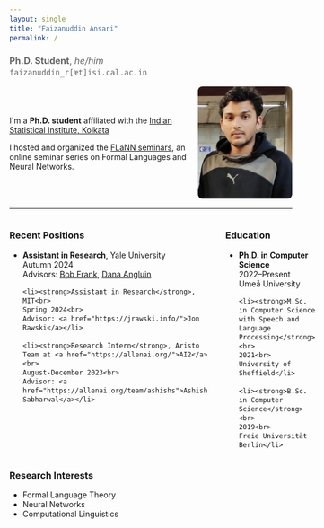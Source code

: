 ```yaml
---
layout: single
title: "Faizanuddin Ansari"
permalink: /
---
```


<p style="font-size: 1rem; color: #666; margin-top: -0.5rem;">
  <strong>Ph.D. Student</strong>, <em>he/him</em><br>
  <code>faizanuddin_r[æt]isi.cal.ac.in</code>
</p>

<div style="display:flex;align-items:center;justify-content:space-between;">
  <div style="flex:2;">
    <p>I'm a <strong>Ph.D. student</strong> affiliated with the <a href="https://www.isical.ac.in/">Indian Statistical Institute, Kolkata</a> </p>
    <p>I hosted and organized the <a href="https://flann.super.site/">FLaNN seminars</a>, an online seminar series on Formal Languages and Neural Networks.</p>
  </div>

  <div style="flex:1;text-align:right;">
    <img src="assets/images/avtar.jpg" alt="faizan" style="border-radius:8px;width:200px;height:200px;object-fit:cover;">
  </div>
</div>

---

<div style="display:flex; gap: 2rem;">

<div style="flex:1;">
  <h3>Recent Positions</h3>
  <ul>
    <li><strong>Assistant in Research</strong>, Yale University<br>
    Autumn 2024<br>
    Advisors: <a href="https://ling.yale.edu/people/robert-frank">Bob Frank</a>, <a href="https://cpsc.yale.edu/people/dana-angluin">Dana Angluin</a></li>

    <li><strong>Assistant in Research</strong>, MIT<br>
    Spring 2024<br>
    Advisor: <a href="https://jrawski.info/">Jon Rawski</a></li>

    <li><strong>Research Intern</strong>, Aristo Team at <a href="https://allenai.org/">AI2</a><br>
    August-December 2023<br>
    Advisor: <a href="https://allenai.org/team/ashishs">Ashish Sabharwal</a></li>
  </ul>
</div>

<div style="flex:1;">
  <h3>Education</h3>
  <ul>
    <li><strong>Ph.D. in Computer Science</strong><br>
    2022–Present<br>
    Umeå University</li>

    <li><strong>M.Sc. in Computer Science with Speech and Language Processing</strong><br>
    2021<br>
    University of Sheffield</li>

    <li><strong>B.Sc. in Computer Science</strong><br>
    2019<br>
    Freie Universität Berlin</li>
  </ul>
</div>

</div>


<h3>Research Interests</h3>
<ul>
  <li>Formal Language Theory</li>
  <li>Neural Networks</li>
  <li>Computational Linguistics</li>
</ul>
